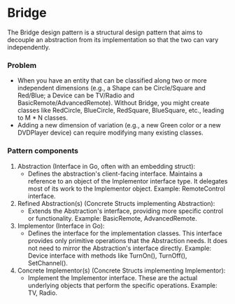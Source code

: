 # Bridge

The Bridge design pattern is a structural design pattern that aims to decouple an abstraction from its implementation so
that the two can vary independently.

### Problem
* When you have an entity that can be classified along two or more independent dimensions (e.g., a Shape can be 
Circle/Square and Red/Blue; a Device can be TV/Radio and BasicRemote/AdvancedRemote). Without Bridge, you might create 
classes like RedCircle, BlueCircle, RedSquare, BlueSquare, etc., leading to M * N classes. 
* Adding a new dimension of variation (e.g., a new Green color or a new DVDPlayer device) can require modifying many 
existing classes.

### Pattern components

1. Abstraction (Interface in Go, often with an embedding struct):
   * Defines the abstraction's client-facing interface. Maintains a reference to an object of the Implementor interface
    type. It delegates most of its work to the Implementor object. Example: RemoteControl interface. 
2. Refined Abstraction(s) (Concrete Structs implementing Abstraction):
   * Extends the Abstraction's interface, providing more specific control or functionality. Example: BasicRemote, 
   AdvancedRemote. 
3. Implementor (Interface in Go):
   * Defines the interface for the implementation classes. This interface provides only primitive operations that the 
   Abstraction needs. It does not need to mirror the Abstraction's interface directly. Example: Device interface with 
   methods like TurnOn(), TurnOff(), SetChannel(). 
4. Concrete Implementor(s) (Concrete Structs implementing Implementor):
   * Implement the Implementor interface. These are the actual underlying objects that perform the specific operations. 
   Example: TV, Radio.